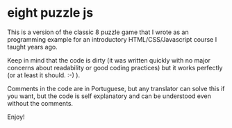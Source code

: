 # eight puzzle js

This is a version of the classic 8 puzzle game that I wrote as an programming example for an introductory HTML/CSS/Javascript course I taught years ago.

Keep in mind that the code is dirty (it was written quickly with no major concerns about readability or good coding practices) but it works perfectly (or at least it should. :-) ).

Comments in the code are in Portuguese, but any translator can solve this if you want, but the code is self explanatory and can be understood even without the comments.

Enjoy!
